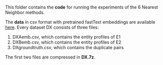 This folder contains the **code** for running the experiments of the 6 Nearest Neighbor methods.

The **data** in csv format with pretrained fastText embeddings are available [here](https://drive.google.com/file/d/1cnFkqNFVnwsEgNbpAPx4xPx34SPsoZ4R/view?usp=sharing). Every dataset DX consists of three files:

1) DXAemb.csv, which contains the entity profiles of E1
2) DXBemb.csv, which contains the entity profiles of E2
3) DXgroundtruth.csv, which contains the duplicate pairs

The first two files are compressed in **DX.7z**.
